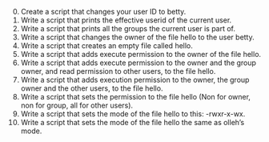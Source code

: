 0. Create a script that changes your user ID to betty.
1. Write a script that prints the effective userid of the current user.
2. Write a script that prints all the groups the current user is part of.
3. Write a script that changes the owner of the file hello to the user betty.
4. Write a script that creates an empty file called hello.
5. Write a script that adds execute permission to the owner of the file hello.
6. Write a script that adds execute permission to the owner and the group owner, and read permission to other users, to the file hello.
7. Write a script that adds execution permission to the owner, the group owner and the other users, to the file hello.
8. Write a script that sets the permission to the file hello (Non for owner, non for group, all for other users).
9. Write a script that sets the mode of the file hello to this: -rwxr-x-wx.
10. Write a script that sets the mode of the file hello the same as olleh’s mode.
